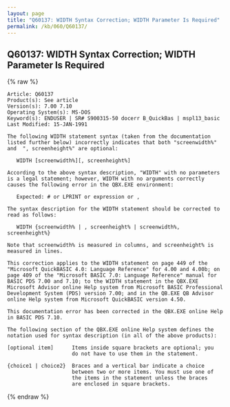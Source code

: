 ```yaml
---
layout: page
title: "Q60137: WIDTH Syntax Correction; WIDTH Parameter Is Required"
permalink: /kb/060/Q60137/
---
```


## Q60137: WIDTH Syntax Correction; WIDTH Parameter Is Required

{% raw %}

	Article: Q60137
	Product(s): See article
	Version(s): 7.00 7.10
	Operating System(s): MS-DOS
	Keyword(s): ENDUSER | SR# S900315-50 docerr B_QuickBas | mspl13_basic
	Last Modified: 15-JAN-1991
	
	The following WIDTH statement syntax (taken from the documentation
	listed further below) incorrectly indicates that both "screenwidth%"
	and  ", screenheight%" are optional:
	
	   WIDTH [screenwidth%][, screenheight%]
	
	According to the above syntax description, "WIDTH" with no parameters
	is a legal statement; however, WIDTH with no arguments correctly
	causes the following error in the QBX.EXE environment:
	
	   Expected: # or LPRINT or expression or ,
	
	The syntax description for the WIDTH statement should be corrected to
	read as follows:
	
	   WIDTH {screenwidth% | , screenheight% | screenwidth%, screenheight%}
	
	Note that screenwidth% is measured in columns, and screenheight% is
	measured in lines.
	
	This correction applies to the WIDTH statement on page 449 of the
	"Microsoft QuickBASIC 4.0: Language Reference" for 4.00 and 4.00b; on
	page 409 of the "Microsoft BASIC 7.0: Language Reference" manual for
	BASIC PDS 7.00 and 7.10; to the WIDTH statement in the QBX.EXE
	Microsoft Advisor online Help system from Microsoft BASIC Professional
	Development System (PDS) version 7.00; and in the QB.EXE QB Advisor
	online Help system from Microsoft QuickBASIC version 4.50.
	
	This documentation error has been corrected in the QBX.EXE online Help
	in BASIC PDS 7.10.
	
	The following section of the QBX.EXE online Help system defines the
	notation used for syntax description (in all of the above products):
	
	[optional item]      Items inside square brackets are optional; you
	                     do not have to use them in the statement.
	
	{choice1 | choice2}  Braces and a vertical bar indicate a choice
	                     between two or more items. You must use one of
	                     the items in the statement unless the braces
	                     are enclosed in square brackets.

{% endraw %}
